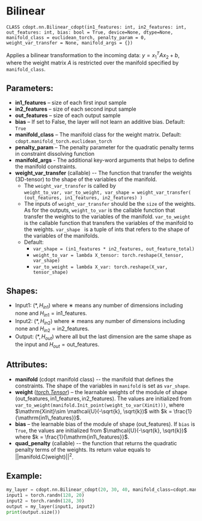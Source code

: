 # Bilinear

`CLASS cdopt.nn.Bilinear_cdopt(in1_features: int, in2_features: int, out_features: int, bias: bool = True, device=None, dtype=None, manifold_class = euclidean_torch, penalty_param = 0, weight_var_transfer = None, manifold_args = {})`

Applies a bilinear transformation to the incoming data: $y = x_1^T A x_2 + b$, where the weight matrix $A$ is restricted over the manifold specified by `manifold_class`. 



## Parameters:

- **in1_features** – size of each first input sample
- **in2_features** – size of each second input sample
- **out_features** – size of each output sample
- **bias** – If set to False, the layer will not learn an additive bias. Default: `True`
- **manifold_class** – The manifold class for the weight matrix. Default: `cdopt.manifold_torch.euclidean_torch`
- **penalty_param** – The penalty parameter for the quadratic penalty terms in constraint dissolving function
- **manifold_args** - The additional key-word arguments that helps to define the manifold constraints. 
- **weight_var_transfer** (callable) -- The function that transfer the weights (3D-tensor) to the shape of the variables of the manifold.   
  - The `weight_var_transfer` is called by  
    `weight_to_var, var_to_weight, var_shape = weight_var_transfer( (out_features, in1_features, in2_features) )`
  - The inputs of `weight_var_transfer` should be the `size` of the weights. As for the outputs, `weight_to_var` is the callable function that transfer the weights to the variables of the manifold. `var_to_weight` is the callable function that transfers the variables of the manifold to the weights. `var_shape ` is a tuple of ints that refers to the shape of the variables of the manifolds. 
  - Default: 
    - `var_shape = (in1_features * in2_features, out_feature_total)`
    - `weight_to_var = lambda X_tensor: torch.reshape(X_tensor, var_shape)`
    - `var_to_weight = lambda X_var: torch.reshape(X_var, tensor_shape)`





## Shapes:

- Input1: $(*, H_{in1})$ where $∗$ means any number of dimensions including none and $H_{in1} = \mathrm{in1\_features}$.
- Input2: $(*, H_{in2})$ where $∗$ means any number of dimensions including none and $H_{in2} = \mathrm{in2\_features}$.
- Output: $(*, H_{out})$ where all but the last dimension are the same shape as the input and $H_{out} = \mathrm{out\_features}$.



## Attributes:

- **manifold** (cdopt manifold class) -- the manifold that defines the constraints.  The shape of the variables in `manifold` is set as `var_shape`. 
- **weight** ([*torch.Tensor*](https://pytorch.org/docs/stable/tensors.html#torch.Tensor)) – the learnable weights of the module of shape $(\mathrm{out\_features}, \mathrm{in1\_features}, \mathrm{in2\_features})$. The values are initialized from `var_to_weight(manifold.Init_point(weight_to_var(Xinit)))`, where $\mathrm{Xinit}\sim \mathcal{U}(-\sqrt{k}, \sqrt{k})$ with $k = \frac{1}{\mathrm{in1\_features}}$. 
- **bias** – the learnable bias of the module of shape $(\mathrm{out\_features})$. If `bias` is `True`, the values are initialized from $\mathcal{U}(-\sqrt{k}, \sqrt{k})$ where $k = \frac{1}{\mathrm{in1\_features}}$.
- **quad_penalty** (callable) -- the function that returns the quadratic penalty terms of the weights. Its return value equals to $||\mathrm{manifold.C}(\mathrm{weight})||^2$. 





## Example:

```python
my_layer = cdopt.nn.Bilinear_cdopt(20, 30, 40, manifold_class=cdopt.manifold_torch.sphere_torch)
input1 = torch.randn(128, 20)
input2 = torch.randn(128, 30)
output = my_layer(input1, input2)
print(output.size())
```

